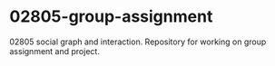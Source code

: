 # 02805-group-assignment
02805 social graph and interaction. Repository for working on group assignment and project.
